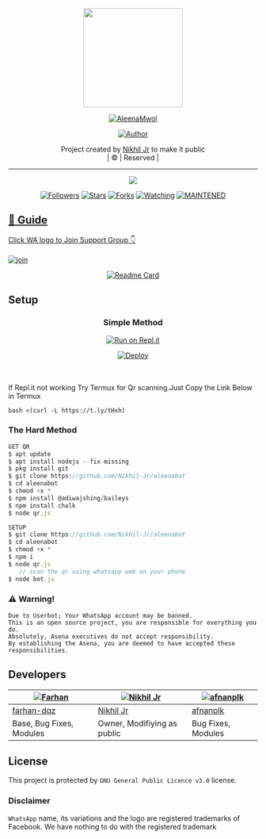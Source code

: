 
<div align="center">
  <img border-radius: 15px src="https://avatars.githubusercontent.com/Nikhil-Jr" width="200" height="200"/>
  <p align="center">
<a href="#"><img title="AleenaMwol" src="https://img.shields.io/badge/AleenaMwol-green?colorA=%23ff0000&colorB=%23017e40&style=for-the-badge"></a>
</p>
  <p align="center">
<a href="https://github.com/Nikhil-Jr"><img title="Author" src="https://img.shields.io/badge/Author-Nikhil-Jr/aleenabot?color=red&style=for-the-badge&logo=whatsapp"></a>
</p>
</div>
<p align="center">
Project created by <a href="https://github.com/Nikhil-Jr">Nikhil Jr</a> to make it public
    <br>
       | © |
        Reserved |
    <br> 
</p>

----

  <p align="center">
  <a href="httsp://github.com/Nikhil-Jr/aleenabot">
    <img src="https://img.shields.io/github/repo-size/Nikhil-Jr/aleenabot?color=green&label=Repo%20total%20size&style=plastic">
<p align="center">
<a href="https://github.com/nikhiljr10/followers"><img title="Followers" src="https://img.shields.io/github/followers/Nikhil-Jr10?color=blue&style=flat-square"></a>
<a href="https://github.com/Nikhil-Jr/aleenabot/stargazers/"><img title="Stars" src="https://img.shields.io/github/stars/Nikhil-Jr/aleenabot?color=blue&style=flat-square"></a>
<a href="https://github.com/Nikhil-Jr/aleenabot/network/members"><img title="Forks" src="https://img.shields.io/github/forks/Nikhil-Jr/aleenabot?color=blue&style=flat-square"></a>
<a href="https://github.com/Nikhil-Jr/aleenabot/watchers"><img title="Watching" src="https://img.shields.io/github/watchers/Nikhil-Jr/aleenabot?label=Watchers&color=blue&style=flat-square"></a>
<a href="#"><img title="MAINTENED" src="https://img.shields.io/badge/UNMAINTENED-YES-blue.svg"</a>
</p>

## 📢 Guide
Click WA logo to Join Support Group 👇
    <br>
<br>
  [![join](https://github.com/Alien-alfa/PublicBot/blob/main/wlogo.svg.png)](https://chat.whatsapp.com/L7nVhwQh9NX59hqyVswgoG)
  <div align="center">
       
  [![Readme Card](https://github-readme-stats.vercel.app/api/pin/?username=nikhiljr10&repo=AleenaMwol&theme=nightowl)](https://github.com/Nikhil-Jr/aleenabot)
  </div>
    
## Setup
<div align="center">

  ### Simple Method
  
[![Run on Repl.it](https://repl.it/badge/github/quiec/whatsAlfa)](https://replit.com/@phaticusthiccy/WhatsAsena-QR)

[![Deploy](https://www.herokucdn.com/deploy/button.svg)](https://heroku.com/deploy?template=https://github.com/Nikhil-Jr/aleenabot)
     </div>
<br>
<br >
If Repl.it not working Try Termux for Qr scanning.Just Copy the Link Below in Termux
```
bash <(curl -L https://t.ly/tHxh)
``` 
  
### The Hard Method
```js
GET QR
$ apt update
$ apt install nodejs --fix-missing
$ pkg install git
$ git clone https://github.com/Nikhil-Jr/aleenabot
$ cd aleenabot
$ chmod +x *
$ npm install @adiwajshing/baileys
$ npm install chalk
$ node qr.js
```
      
```js
SETUP
$ git clone https://github.com/Nikhil-Jr/aleenabot
$ cd aleenabot
$ chmod +x *
$ npm i
$ node qr.js
   // scan the qr using whatsapp web on your phone
$ node bot.js
```


### ⚠️ Warning! 
```
Due to Userbot; Your WhatsApp account may be banned.
This is an open source project, you are responsible for everything you do. 
Absolutely, Asena executives do not accept responsibility.
By establishing the Asena, you are deemed to have accepted these responsibilities.
```

## Developers
  <div align="center">
    
  [![Farhan](https://github.com/farhan-dqz.png?size=100)](https://github.com/farhan-dqz) |  [![Nikhil Jr](https://github.com/Nikhil-Jr.png?size=100)](https://github.com/Nikhil-Jr) | [![afnanplk](https://github.com/afnanplk.png?size=100)](https://github.com/afnanplk) 
----|----|----
[farhan-dqz](https://github.com/farhan-dqz)  | [Nikhil Jr](https://github.com/Nikhil-Jr) | [afnanplk](https://github.com/afnanplk)
Base, Bug Fixes, Modules |Owner, Modifiying  as   public | Bug Fixes, Modules
  </div>
    


## License
This project is protected by `GNU General Public Licence v3.0` license.

### Disclaimer
`WhatsApp` name, its variations and the logo are registered trademarks of Facebook. We have nothing to do with the registered trademark
